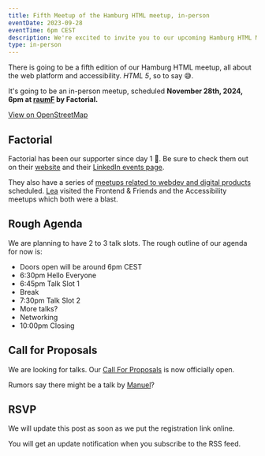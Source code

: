```yaml
---
title: Fifth Meetup of the Hamburg HTML meetup, in-person
eventDate: 2023-09-28
eventTime: 6pm CEST
description: We're excited to invite you to our upcoming Hamburg HTML Meetup, happening in-person at Factorial GmbH
type: in-person
---
```


There is going to be a fifth edition of our Hamburg HTML meetup, all about the web platform and accessibility.
_HTML 5_, so to say 😅.

It's going to be an in-person meetup, scheduled <strong>November 28th, 2024, 6pm at [raumF](https://raum-f.io/) by Factorial.</strong>

<p><a href="https://www.openstreetmap.org/?mlat=53.54729&mlon=9.92966#map=18/53.54729/9.92966" data-osm-embed-src="https://www.openstreetmap.org/export/embed.html?bbox=9.926635622978212%2C53.54584112637702%2C9.93268668651581%2C53.5487320238824&amp;layer=mapnik&amp;marker=53.54728659981247%2C9.92966115474701" target="_blank" rel="nofollow noindex">View on OpenStreetMap</a></p>

## Factorial

Factorial has been our supporter since day 1 💖. Be sure to check them out on their [website](https://factorial.io) and their [LinkedIn events page](https://www.linkedin.com/company/factorial-io/events/).

They also have a series of [meetups related to webdev and digital products](https://lea.lgbt/@factorial_io@social.factorial.io/112841361957366272) scheduled. [Lea](https://lea.lgbt/@lea) visited the Frontend & Friends and the Accessibility meetups which both were a blast.

## Rough Agenda

We are planning to have 2 to 3 talk slots. The rough outline of our agenda for now is:

- Doors open will be around 6pm CEST
- 6:30pm Hello Everyone
- 6:45pm Talk Slot 1
- Break
- 7:30pm Talk Slot 2
- More talks?
- Networking
- 10:00pm Closing

## Call for Proposals

We are looking for talks. Our [Call For Proposals](https://hhtml.de/call-for-proposals/) is now officially open.

Rumors say there might be a talk by [Manuel](https://front-end.social/@matuzo)?

## RSVP

We will update this post as soon as we put the registration link online.

You will get an update notification when you subscribe to the RSS feed.
